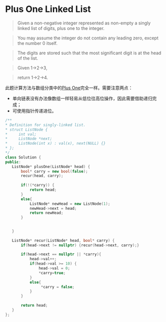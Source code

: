 # Plus One Linked List

> Given a non-negative integer represented as non-empty a singly linked list of digits, plus one to the integer.

> You may assume the integer do not contain any leading zero, except the number 0 itself.

> The digits are stored such that the most significant digit is at the head of the list.

> Given 1->2->3, 

> return 1->2->4.

此题计算方法与数组分类中的[Plus One](../array/plus_one.md)完全一样。需要注意两点：

 + 单向链表没有办法像数组一样轻易从低位往高位操作，因此需要借助递归完成；
 + 可使用指针传递进位。

 ```c++
 /**
 * Definition for singly-linked list.
 * struct ListNode {
 *     int val;
 *     ListNode *next;
 *     ListNode(int x) : val(x), next(NULL) {}
 * };
 */
class Solution {
public:
    ListNode* plusOne(ListNode* head) {
        bool* carry = new bool(false);
        recur(head, carry);
        
        if(!(*carry)) {
            return head;
        }
        else{
            ListNode* newHead = new ListNode(1);
            newHead->next = head;
            return newHead;
        }
        

    }
    
    ListNode* recur(ListNode* head, bool* carry) {
        if(head->next != nullptr) {recur(head->next, carry);}
        
        if(head->next == nullptr || *carry){
            head->val++;
            if(head->val >= 10) {
                head->val = 0;
                *carry=true;
            }
            else{
                 *carry = false;
            }
        }       
        
        return head;
    }
};
```